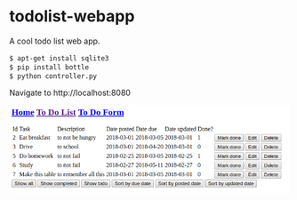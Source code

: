 # todolist-webapp

A cool todo list web app.

```
$ apt-get install sqlite3
$ pip install bottle
$ python controller.py 
```
Navigate to http://localhost:8080

![screenshot](https://raw.githubusercontent.com/aboodmm/todolist-webapp/img/a.png)

